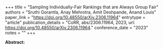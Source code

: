 +++
title = "Sampling Individually-Fair Rankings that are Always Group Fair"
authors = "Sruthi Gorantla, Anay Mehrotra, Amit Deshpande, Anand Louis"
paper_link = "https://doi.org/10.48550/arXiv.2306.11964"
entrytype = "article"
publication_details = "CoRR, abs/2306.11964, 2023, url: <a href='https://doi.org/10.48550/arXiv.2306.11964' target='_blank'>https://doi.org/10.48550/arXiv.2306.11964</a>."
conference_date = "2023"
notes = ""
+++

<b>Abstract:</b>
